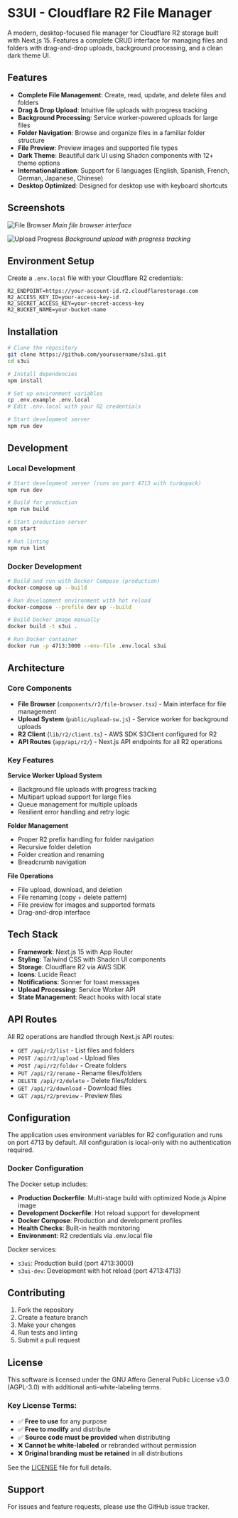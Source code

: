 # S3UI - Cloudflare R2 File Manager

A modern, desktop-focused file manager for Cloudflare R2 storage built with Next.js 15. Features a complete CRUD interface for managing files and folders with drag-and-drop uploads, background processing, and a clean dark theme UI.

## Features

- **Complete File Management**: Create, read, update, and delete files and folders
- **Drag & Drop Upload**: Intuitive file uploads with progress tracking
- **Background Processing**: Service worker-powered uploads for large files
- **Folder Navigation**: Browse and organize files in a familiar folder structure
- **File Preview**: Preview images and supported file types
- **Dark Theme**: Beautiful dark UI using Shadcn components with 12+ theme options
- **Internationalization**: Support for 6 languages (English, Spanish, French, German, Japanese, Chinese)
- **Desktop Optimized**: Designed for desktop use with keyboard shortcuts

## Screenshots

![File Browser](docs/screenshot-browser.png)
*Main file browser interface*

![Upload Progress](docs/screenshot-upload.png)
*Background upload with progress tracking*

## Environment Setup

Create a `.env.local` file with your Cloudflare R2 credentials:

```env
R2_ENDPOINT=https://your-account-id.r2.cloudflarestorage.com
R2_ACCESS_KEY_ID=your-access-key-id
R2_SECRET_ACCESS_KEY=your-secret-access-key
R2_BUCKET_NAME=your-bucket-name
```

## Installation

```bash
# Clone the repository
git clone https://github.com/yourusername/s3ui.git
cd s3ui

# Install dependencies
npm install

# Set up environment variables
cp .env.example .env.local
# Edit .env.local with your R2 credentials

# Start development server
npm run dev
```

## Development

### Local Development

```bash
# Start development server (runs on port 4713 with turbopack)
npm run dev

# Build for production
npm run build

# Start production server
npm start

# Run linting
npm run lint
```

### Docker Development

```bash
# Build and run with Docker Compose (production)
docker-compose up --build

# Run development environment with hot reload
docker-compose --profile dev up --build

# Build Docker image manually
docker build -t s3ui .

# Run Docker container
docker run -p 4713:3000 --env-file .env.local s3ui
```

## Architecture

### Core Components

- **File Browser** (`components/r2/file-browser.tsx`) - Main interface for file management
- **Upload System** (`public/upload-sw.js`) - Service worker for background uploads
- **R2 Client** (`lib/r2/client.ts`) - AWS SDK S3Client configured for R2
- **API Routes** (`app/api/r2/`) - Next.js API endpoints for all R2 operations

### Key Features

**Service Worker Upload System**
- Background file uploads with progress tracking
- Multipart upload support for large files
- Queue management for multiple uploads
- Resilient error handling and retry logic

**Folder Management**
- Proper R2 prefix handling for folder navigation
- Recursive folder deletion
- Folder creation and renaming
- Breadcrumb navigation

**File Operations**
- File upload, download, and deletion
- File renaming (copy + delete pattern)
- File preview for images and supported formats
- Drag-and-drop interface

## Tech Stack

- **Framework**: Next.js 15 with App Router
- **Styling**: Tailwind CSS with Shadcn UI components
- **Storage**: Cloudflare R2 via AWS SDK
- **Icons**: Lucide React
- **Notifications**: Sonner for toast messages
- **Upload Processing**: Service Worker API
- **State Management**: React hooks with local state

## API Routes

All R2 operations are handled through Next.js API routes:

- `GET /api/r2/list` - List files and folders
- `POST /api/r2/upload` - Upload files
- `POST /api/r2/folder` - Create folders
- `PUT /api/r2/rename` - Rename files/folders
- `DELETE /api/r2/delete` - Delete files/folders
- `GET /api/r2/download` - Download files
- `GET /api/r2/preview` - Preview files

## Configuration

The application uses environment variables for R2 configuration and runs on port 4713 by default. All configuration is local-only with no authentication required.

### Docker Configuration

The Docker setup includes:
- **Production Dockerfile**: Multi-stage build with optimized Node.js Alpine image
- **Development Dockerfile**: Hot reload support for development
- **Docker Compose**: Production and development profiles
- **Health Checks**: Built-in health monitoring
- **Environment**: R2 credentials via .env.local file

Docker services:
- `s3ui`: Production build (port 4713:3000)
- `s3ui-dev`: Development with hot reload (port 4713:4713)

## Contributing

1. Fork the repository
2. Create a feature branch
3. Make your changes
4. Run tests and linting
5. Submit a pull request

## License

This software is licensed under the GNU Affero General Public License v3.0 (AGPL-3.0) with additional anti-white-labeling terms.

### Key License Terms:
- ✅ **Free to use** for any purpose
- ✅ **Free to modify** and distribute
- ✅ **Source code must be provided** when distributing
- ❌ **Cannot be white-labeled** or rebranded without permission
- ❌ **Original branding must be retained** in all distributions

See the [LICENSE](LICENSE) file for full details.

## Support

For issues and feature requests, please use the GitHub issue tracker.